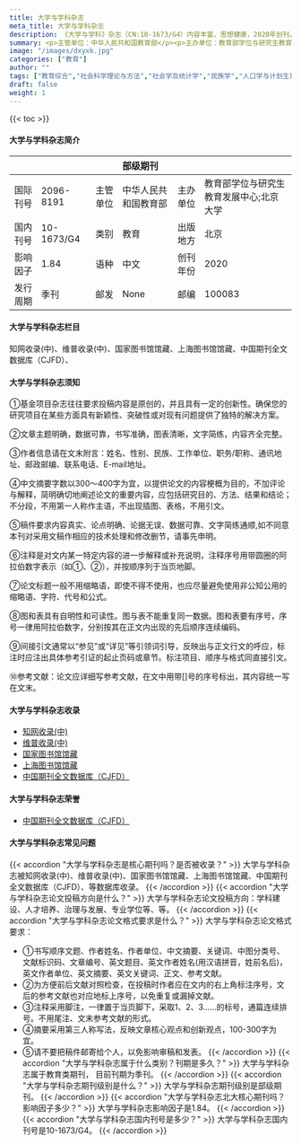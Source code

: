 ```yaml
---
title: 大学与学科杂志
meta_title: 大学与学科杂志
description: 《大学与学科》杂志（CN:10-1673/G4）内容丰富、思想健康，2020年创刊，目前以季刊形式发行，刊物对外积极扩大宣传，致力于提高杂志质量与影响。杂志是一本专注于大学语文教学、研究和交流的学术期刊。该杂志旨在提升大学语文教学质量，推动大学语文教学改革，促进大学语文教学研究。 杂志内容涵盖了大学语文教学的各个方面，包括教学方法、教学理论、课程设计、教材研究、评价体系、教学实践等。同时，它也关注大学语文教学中的文化传承、人文素养培养、创新能力提升等问题，以及大学语文教学与社会、科技、文化等多元领域的交叉融合。《大学语文论丛》以其深入的研究、独特的视角、严谨的态度，赢得了广大读者的认同和好评。它不仅为大学语文教师提供了一个展示自己教学成果、交流教学经验的平台，也为大学语文研究者提供了一个发表研究成果、探讨学术问题的场所。 此外，《大学语文论丛》还积极探索、勇于创新，栏目设置及内容节奏经过编排与改进，受到越来越多的读者喜爱。作为一本专注于语文学科的学术期刊，它始终站在学科发展的前沿，引领着语文教育领域的改革与创新。总的来说，《大学语文论丛》是一本具有深厚学术底蕴和广泛影响力的语文学术期刊，它致力于推动传统文化的传承与弘扬，同时也关注语文教育的改革与创新。
summary: <p>主管单位：中华人民共和国教育部</p><p>主办单位：教育部学位与研究生教育发展中心;北京大学</p><p>发行级别：部级期刊</p><p>发行周期：季刊</p>
image: "/images/dxyxk.jpg"
categories: ["教育"]
author: ""
tags: ["教育综合","社会科学理论与方法","社会学及统计学","民族学","人口学与计划生育","人才学与劳动科学","教育理论与教育管理","学前教育","初等教育","中等教育","高等教育","职业教育","成人教育与特殊教育","体育",]
draft: false
weight: 1
---
```


{{< toc >}}

#### 大学与学科杂志简介
|               |                               |               | 部级期刊        |               |                           |
| ------------: | :---------------------------- | ------------: | :---------------------------- | ------------: | :------------------------ |
| 国际刊号      | 2096-8191   | 主管单位      | 中华人民共和国教育部     | 主办单位      | 教育部学位与研究生教育发展中心;北京大学     |
| 国内刊号      | 10-1673/G4        | 类别          | 教育       | 出版地方      | 北京           |
| 影响因子      | 1.84        | 语种          | 中文             | 创刊年份      | 2020    |
| 发行周期      | 季刊    | 邮发          | None              | 邮编          | 100083      |

#### 大学与学科杂志栏目
<span>知网收录(中)</span>、<span>维普收录(中)</span>、<span>国家图书馆馆藏</span>、<span>上海图书馆馆藏</span>、<span>中国期刊全文数据库（CJFD）</span>、

#### 大学与学科杂志须知
<p><p>
	①基金项目杂志往往要求投稿内容是原创的，并且具有一定的创新性。确保您的研究项目在某些方面具有新颖性、突破性或对现有问题提供了独特的解决方案。
</p><p>
	②文章主题明确，数据可靠，书写准确，图表清晰，文字简练，内容齐全完整。
</p><p>
	③作者信息请在文末附言：姓名、性别、民族、工作单位、职务/职称、通讯地址、邮政邮编、联系电话、E-maiI地址。
</p><p>
	④中文摘要字数以300～400字为宜，以提供论文的内容梗概为目的，不加评论与解释，简明确切地阐述论文的重要内容，应包括研究目的、方法、结果和结论；不分段，不用第一人称作主语，不出现插图、表格，不用引文。
</p><p>
	⑤稿件要求内容真实、论点明确、论据无误、数据可靠、文字简练通顺,如不同意本刊对采用文稿作相应的技术处理和修改删节，请事先申明。
</p><p>
	⑥注释是对文内某一特定内容的进一步解释或补充说明，注释序号用带圆圈的阿拉伯数字表示（如①、②），并按顺序列于当页地脚。
</p><p>
	⑦论文标题一般不用缩略语，即使不得不使用，也应尽量避免使用非公知公用的缩略语、字符、代号和公式。
</p><p>
	⑧图和表具有自明性和可读性。图与表不能重复同一数据。图和表要有序号，序号一律用阿拉伯数字，分别按其在正文内出现的先后顺序连续编码。
</p><p>
	⑨间接引文通常以“参见”或“详见”等引领词引导，反映出与正文行文的呼应，标注时应注出具体参考引证的起止页码或章节。标注项目、顺序与格式同直接引文。
</p><p>
	⑩参考文献：论文应详细写参考文献，在文中用带[]号的序号标出，其内容统一写在文末。
</p></p>


#### 大学与学科杂志收录
<ul>
    <li class="inline-block">
        <a class="bg-theme-light hover:bg-primary dark:bg-darkmode-theme-light dark:hover:bg-darkmode-primary dark:hover:text-dark m-1 block rounded px-3 py-1 hover:text-white" href="#大学与学科杂志收录">
        知网收录(中)
        </a>
    </li>
    <li class="inline-block">
        <a class="bg-theme-light hover:bg-primary dark:bg-darkmode-theme-light dark:hover:bg-darkmode-primary dark:hover:text-dark m-1 block rounded px-3 py-1 hover:text-white" href="#大学与学科杂志收录">
        维普收录(中)
        </a>
    </li>
    <li class="inline-block">
        <a class="bg-theme-light hover:bg-primary dark:bg-darkmode-theme-light dark:hover:bg-darkmode-primary dark:hover:text-dark m-1 block rounded px-3 py-1 hover:text-white" href="#大学与学科杂志收录">
        国家图书馆馆藏
        </a>
    </li>
    <li class="inline-block">
        <a class="bg-theme-light hover:bg-primary dark:bg-darkmode-theme-light dark:hover:bg-darkmode-primary dark:hover:text-dark m-1 block rounded px-3 py-1 hover:text-white" href="#大学与学科杂志收录">
        上海图书馆馆藏
        </a>
    </li>
    <li class="inline-block">
        <a class="bg-theme-light hover:bg-primary dark:bg-darkmode-theme-light dark:hover:bg-darkmode-primary dark:hover:text-dark m-1 block rounded px-3 py-1 hover:text-white" href="#大学与学科杂志收录">
        中国期刊全文数据库（CJFD）
        </a>
    </li>
</ul>



#### 大学与学科杂志荣誉
<ul>
    <li class="inline-block">
        <a class="bg-theme-light hover:bg-primary dark:bg-darkmode-theme-light dark:hover:bg-darkmode-primary dark:hover:text-dark m-1 block rounded px-3 py-1 hover:text-white" href="#大学与学科杂志荣誉">
        中国期刊全文数据库（CJFD）
        </a>
    </li>
</ul>












#### 大学与学科杂志常见问题
{{< accordion "大学与学科杂志是核心期刊吗？是否被收录？" >}}
大学与学科杂志被知网收录(中)、维普收录(中)、国家图书馆馆藏、上海图书馆馆藏、中国期刊全文数据库（CJFD）、等数据库收录。
{{< /accordion >}}
{{< accordion "大学与学科杂志论文投稿方向是什么？" >}}
大学与学科杂志论文投稿方向：学科建设、人才培养、治理与发展、专业学位等、等。
{{< /accordion >}}
{{< accordion "大学与学科杂志论文格式要求是什么？" >}}
大学与学科杂志论文格式要求：
- ①书写顺序文题、作者姓名、作者单位、中文摘要、关键词、中图分类号、文献标识码、文章编号、英文题目、英文作者姓名(用汉语拼音，姓前名后)，英文作者单位、英文摘要、英文关键词、正文、参考文献。
- ②为方便前后文献对照检查，在投稿时作者应在文内的右上角标注序号，文后的参考文献也对应地标上序号，以免重复或漏掉文献。
- ③注释采用脚注，一律置于当页脚下，采取1、2、3……的标号，通篇连续排号。不用尾注、文末参考文献的形式。
- ④摘要采用第三人称写法，反映文章核心观点和创新观点，100-300字为宜。
- ⑤请不要把稿件邮寄给个人，以免影响审稿和发表。
{{< /accordion >}}
{{< accordion "大学与学科杂志属于什么类别？刊期是多久？" >}}
大学与学科杂志属于教育类期刊， 目前刊期为季刊。
{{< /accordion >}}
{{< accordion "大学与学科杂志期刊级别是什么？" >}}
大学与学科杂志期刊级别是部级期刊。
{{< /accordion >}}
{{< accordion "大学与学科杂志北大核心期刊吗？影响因子多少？" >}}
大学与学科杂志影响因子是1.84。
{{< /accordion >}}
{{< accordion "大学与学科杂志国内刊号是多少？" >}}
大学与学科杂志国内刊号是10-1673/G4。
{{< /accordion >}}